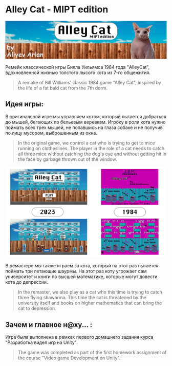 # Alley Cat - MIPT edition

![logical-model](/preview.png)

Ремейк классической игры Билла Уильямса 1984 года "AlleyCat", вдохновленной жизнью толстого лысого кота из 7-го общежития.

> A remake of Bill Williams' classic 1984 game "Alley Cat", inspired by the life of a fat bald cat from the 7th dorm.

## Идея игры:

В оригинальной игре мы управляем котом, который пытается добраться до мышей, бегающих по бельевым веревкам.
Игроку в роли кота нужно поймать всех трех мышей, не попавшись на глаза собаке и не получив по лицу мусором, выброшенным из окна.

> In the original game, we control a cat who is trying to get to mice running on clotheslines.
The player in the role of a cat needs to catch all three mice without catching the dog's eye and without getting hit in the face by garbage thrown out of the window.

![logical-model](/adverd.png)

В ремастере мы также играем за кота, который на этот раз пытается поймать три летающие шаурмы. На этот раз коту угрожает сам университет и книги по высшей математике, которые могут довести кота до депрессии.

> In the remaster, we also play as a cat who this time is trying to catch three flying shawarma. This time the cat is threatened by the university itself and books on higher mathematics that can bring the cat to depression.

## Зачем и главное н@ху... :

Игра была выполнена в рамках первого домашнего задания курса "Разработка видел игр на Unity".

> The game was completed as part of the first homework assignment of the course "Video game Development on Unity".
